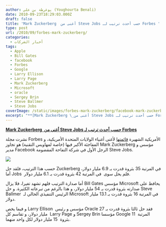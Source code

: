 ```yaml
---
author: يوغرطة بن علي (Youghourta Benali)
date: 2010-09-23T18:29:03.000Z
draft: false
title: 'Mark Zuckerberg  أغنى من Steve Jobs حسب أحدث ترتيب لـ Forbes '
type: post
url: /2010/09/forbes-mark-zuckerberg/
categories:
  - أخبار الشركات
tags:
  - Apple
  - Bill Gates
  - facebook
  - Forbes
  - Google
  - Larry Ellison
  - Larry Page
  - Mark Zuckerberg
  - Microsoft
  - oracle
  - Sergey Brin
  - Steve Ballmer
  - Steve Jobs
coverImage: /static/images/forbes-mark-zuckerberg/facebook-mark-zuckerberg.jpg
excerpt: "**[Mark Zuckerberg \_أغنى من Steve Jobs حسب أحدث ترتيب لـ Forbes](https://www.it-scoop.com/2010/09/forbes-mark-zuckerberg/)**\n\nنشرت مجلة Forbes الأمريكية الشهيرة [قائمتها](http://www.forbes.com/wealth/forbes-400/list) لأغنى أغنياء الولايات المتحدة الأمريكية، و المفاجئة الأكبر فيها (خاصة لمهاويس التقنية) هو تجاوز Mark Zuckerberg مؤسس و مدير Facebook الرجل الأول في شركة"
---
```

**[Mark Zuckerberg  أغنى من Steve Jobs حسب أحدث ترتيب لـ Forbes](https://www.it-scoop.com/2010/09/forbes-mark-zuckerberg/)**

نشرت مجلة Forbes الأمريكية الشهيرة [قائمتها](http://www.forbes.com/wealth/forbes-400/list) لأغنى أغنياء الولايات المتحدة الأمريكية، و المفاجئة الأكبر فيها (خاصة لمهاويس التقنية) هو تجاوز Mark Zuckerberg مؤسس و مدير Facebook الرجل الأول في شركة التفاحة المقضومة Steve Jobs.

![](/static/images/forbes-mark-zuckerberg/facebook-mark-zuckerberg.jpg)

حسب هذا الترتيب، فلقد حل Zuckerberg في المرتبة 35 بثروة قدرت بـ 6.9 مليار دولار، أما Jobs  فلم يحل سوى  في المرتبة 42 بثروة قدرت بـ 6.1 مليار دولار.

أما صدارة الترتيب فلهم تشهد تغيرا، فلا يزال Bill Gates مؤسس Microsoft يحافظ على صدارته بثروة قدرت بـ 54 مليار دولار، و هذا بالرغم من تبرعاته الكثيرة. و حل Steve Ballmer  الرئيس التنفيذي الحالي لـ Microsoft في المرتبة 16 بثروة قدرت بـ 13.1 مليار دولار.

و فيما يخص Larry Ellison  مؤسس و رئيس Oracle فقد حل ثالثا بثروة قدرت بـ 27 مليار دولار، و تقاسم كل  Larry Page و Sergey Brin مؤسسا Google المرتبة  11 بثروة  15 مليار دولار لكل واحد منهما.
